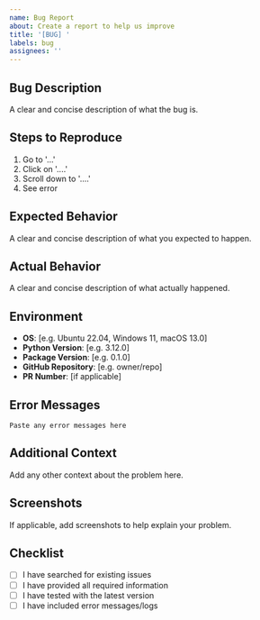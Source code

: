 ```yaml
---
name: Bug Report
about: Create a report to help us improve
title: '[BUG] '
labels: bug
assignees: ''
---
```


## Bug Description

A clear and concise description of what the bug is.

## Steps to Reproduce

1. Go to '...'
2. Click on '....'
3. Scroll down to '....'
4. See error

## Expected Behavior

A clear and concise description of what you expected to happen.

## Actual Behavior

A clear and concise description of what actually happened.

## Environment

- **OS**: [e.g. Ubuntu 22.04, Windows 11, macOS 13.0]
- **Python Version**: [e.g. 3.12.0]
- **Package Version**: [e.g. 0.1.0]
- **GitHub Repository**: [e.g. owner/repo]
- **PR Number**: [if applicable]

## Error Messages

```
Paste any error messages here
```

## Additional Context

Add any other context about the problem here.

## Screenshots

If applicable, add screenshots to help explain your problem.

## Checklist

- [ ] I have searched for existing issues
- [ ] I have provided all required information
- [ ] I have tested with the latest version
- [ ] I have included error messages/logs
